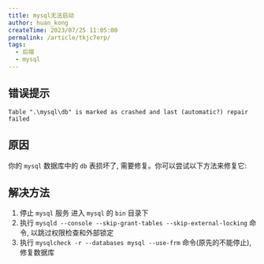 ```yaml
---
title: mysql无法启动
author: huan_kong
createTime: 2023/07/25 11:05:00
permalink: /article/tkjc7erp/
tags:
  - 后端
  - mysql
---
```


## 错误提示

~~~text
Table ".\mysql\db" is marked as crashed and last (automatic?) repair failed
~~~

## 原因

你的 `mysql` 数据库中的 `db` 表损坏了, 需要修复。你可以尝试以下方法来修复它:

## 解决方法

1. 停止 `mysql` 服务 进入 `mysql` 的 `bin` 目录下
2. 执行 `mysqld --console --skip-grant-tables --skip-external-locking` 命令, 以跳过权限检查和外部锁定
3. 执行 `mysqlcheck -r --databases mysql --use-frm` 命令(原先的不能停止), 修复数据库
